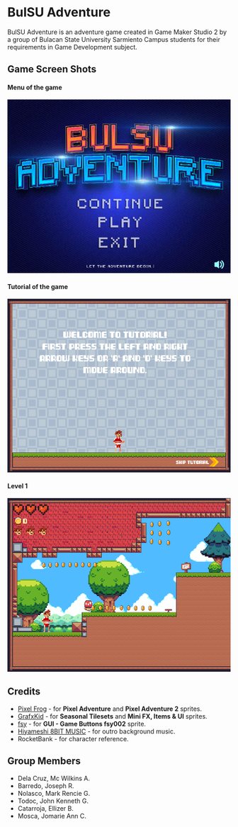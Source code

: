 # BulSU Adventure

BulSU Adventure is an adventure game created in Game Maker Studio 2 by a group of Bulacan State University Sarmiento Campus students for their requirements in Game Development subject.


## Game Screen Shots
####  Menu of the game
![Menu of the game](https://github.com/buseph/BulSuAdventure/blob/main/Images/bulsuAdventure1.png)
####  Tutorial of the game
![Tutorial of the game](https://github.com/buseph/BulSuAdventure/blob/main/Images/bulsuAdventure2.png)
####  Level 1
![Level 1](https://github.com/buseph/BulSuAdventure/blob/main/Images/bulsuAdventure3.png)
## Credits
 - [Pixel Frog](https://pixelfrog-assets.itch.io/)  - for **Pixel Adventure** and **Pixel Adventure 2** sprites.
 - [GrafxKid](https://grafxkid.itch.io/) - for **Seasonal Tilesets** and **Mini FX, Items & UI** sprites.
 - [fsy](https://fsy.itch.io/) - for **GUI - Game Buttons fsy002** sprite.
 - [Hiyameshi 8BIT MUSIC](https://www.youtube.com/channel/UCnzKVyhgP_XzXkNIq8zJxtg) - for outro background music.
 - RocketBank - for character reference.
 
## Group Members

 - Dela Cruz, Mc Wilkins A.
 - Barredo, Joseph R.
 - Nolasco, Mark Rencie G.
 - Todoc, John Kenneth G.
 - Catarroja, Ellizer B.
 - Mosca, Jomarie Ann C.
